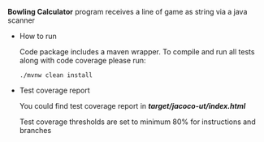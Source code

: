 **Bowling Calculator** program receives a line of game as string via a java scanner


* How to run

  Code package includes a maven wrapper. To compile and run all tests along with code coverage please run:

  `./mvnw clean install`


* Test coverage report

  You could find test coverage report in **_target/jacoco-ut/index.html_**

  Test coverage thresholds are set to minimum 80% for instructions and branches
  
  
  
 